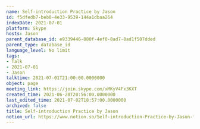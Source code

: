 ```yaml
---
name: Self-introduction Practice by Jason
id: f5dfedb7-beb8-4e33-9539-144a1dbaa264
indexDate: 2021-07-01
platform: Skype
hosts: Jason
parent_database_id: e9339446-880f-4ef0-8ad7-8ad1f507dded
parent_type: database_id
language_level: No limit
tags:
- Talk
- 2021-07-01
- Jason
talktime: 2021-07-01T21:00:00.0000000
object: page
meeting_link: https://join.skype.com/xMKyV4Fx3KXT
created_time: 2021-06-28T20:56:00.0000000
last_edited_time: 2021-07-02T18:57:00.0000000
archived: false
title: Self-introduction Practice by Jason
notion_url: https://www.notion.so/Self-introduction-Practice-by-Jason-f5dfedb7beb84e339539144a1dbaa264
---
```







